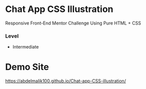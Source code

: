 # Chat App CSS Illustration

Responsive Front-End Mentor Challenge Using Pure HTML + CSS

### Level

- Intermediate

# Demo Site
https://abdelmalik100.github.io/Chat-app-CSS-illustration/
